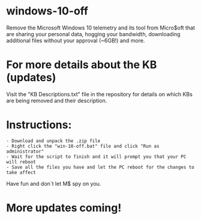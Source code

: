 # windows-10-off
Remove the Microsoft Windows 10 telemetry and its tool from Micro$oft that are sharing your personal data, hogging your bandwidth, downloading additional files without your approval (~6GB!) and more.

# For more details about the KB (updates)
Visit the "KB Descriptions.txt" file in the repository for details on which KBs are being removed and their description.

# Instructions:
	- Download and unpack the .zip file
	- Right click the "win-10-off.bat" file and click "Run as administrator"
	- Wait for the script to finish and it will prompt you that your PC will reboot
	- Save all the files you have and let the PC reboot for the changes to take affect

Have fun and don`t let M$ spy on you.


# More updates coming!

